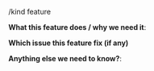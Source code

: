 <!-- This form is for feature requests ONLY! 

If you're looking for help check out [our support guidelines](/SUPPORT.md){{ with .SupportLinks.Troubleshooting }} and the [troubleshooting guide]({{ . }}).{{ else }}.{{ end }}
-->
/kind feature

**What this feature does / why we need it**:

**Which issue this feature fix (if any)**

**Anything else we need to know?**:
